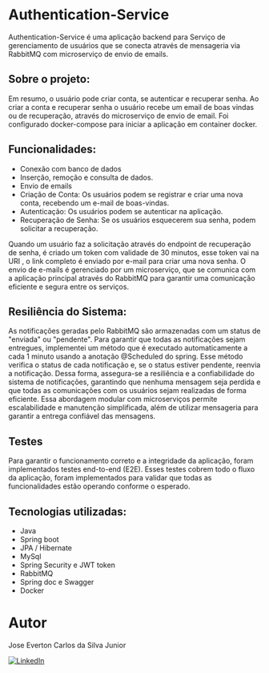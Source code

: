# Authentication-Service


Authentication-Service é uma aplicação backend para Serviço de gerenciamento de usuários que se conecta através de mensageria via RabbitMQ com microserviço de envio de emails.


## Sobre o projeto:

Em resumo, o usuário pode criar conta, se autenticar e recuperar senha. Ao criar a conta e recuperar senha o usuário recebe um email de boas vindas ou de recuperação, através do microserviço de envio de email. Foi configurado docker-compose para iniciar a aplicação em container docker.

## Funcionalidades:

- Conexão com banco de dados
- Inserção, remoção e consulta de dados.
- Envio de emails
- Criação de Conta: Os usuários podem se registrar e criar uma nova conta, recebendo um e-mail de boas-vindas.
- Autenticação: Os usuários podem se autenticar na aplicação.
- Recuperação de Senha: Se os usuários esquecerem sua senha, podem solicitar a recuperação.
  
Quando um usuário faz a solicitação através do endpoint de recuperação de senha,  é criado um token com validade de  30 minutos, esse token vai na URI , o link completo é enviado por e-mail  para criar uma nova senha. O envio de e-mails é gerenciado por um microserviço, que se comunica com a aplicação principal através do RabbitMQ para garantir uma comunicação eficiente e segura entre os serviços.

## Resiliência do Sistema:

As notificações geradas pelo RabbitMQ são armazenadas com um status de "enviada" ou "pendente". Para garantir que todas as notificações sejam entregues, implementei um método que é executado automaticamente a cada 1 minuto usando a anotação @Scheduled do spring. Esse método verifica o status de cada notificação e, se o status estiver pendente, reenvia a notificação.
Dessa forma, assegura-se a resiliência e a confiabilidade do sistema de notificações, garantindo que nenhuma mensagem seja perdida e que todas as comunicações com os usuários sejam realizadas de forma eficiente.
Essa abordagem modular com microserviços permite escalabilidade e manutenção simplificada, além de utilizar mensageria para garantir a entrega confiável das mensagens.

## Testes

Para garantir o funcionamento correto e a integridade da aplicação, foram implementados testes end-to-end (E2E). Esses testes cobrem todo o fluxo da aplicação, foram implementados para validar que todas as funcionalidades estão operando conforme o esperado.

## Tecnologias utilizadas:

- Java
- Spring boot
- JPA / Hibernate
- MySql
- Spring Security e JWT token
- RabbitMQ
- Spring doc e Swagger
- Docker


# Autor

Jose Everton Carlos da Silva Junior

[![LinkedIn](https://img.shields.io/badge/LinkedIn-blue?style=flat-square&logo=linkedin&logoColor=white)](https://www.linkedin.com/in/devjoseeverton/)
